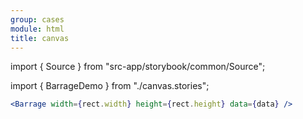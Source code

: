 ```yaml
---
group: cases
module: html
title: canvas
---
```


import { Source } from "src-app/storybook/common/Source";

import { BarrageDemo } from "./canvas.stories";

<BarrageDemo  />

```jsx
<Barrage width={rect.width} height={rect.height} data={data} />
```

<Source path="cases/html/__storybook__/examples/canvas.tsx" />

